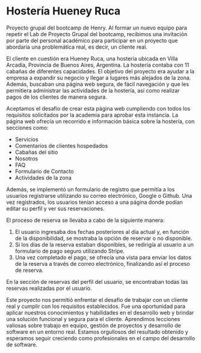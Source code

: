 # Hostería Hueney Ruca

Proyecto grupal del bootcamp de Henry. Al formar un nuevo equipo para repetir el Lab de Proyecto Grupal del bootcamp, recibimos una invitación por parte del personal académico para participar en un proyecto que abordaría una problemática real, es decir, un cliente real.

El cliente en cuestión era Hueney Ruca, una hostería ubicada en Villa Arcadía, Provincia de Buenos Aires, Argentina. La hostería contaba con 11 cabañas de diferentes capacidades. El objetivo del proyecto era ayudar a la empresa a expandir su negocio y llegar a lugares más alejados de la zona. Además, buscaban una página web segura, de fácil navegación y que les permitiera administrar las actividades de la hostería, así como realizar pagos de los clientes de manera segura.

Aceptamos el desafío de crear esta página web cumpliendo con todos los requisitos solicitados por la academia para aprobar esta instancia. La página web ofrecía un recorrido e información básica sobre la hostería, con secciones como:

- Servicios
- Comentarios de clientes hospedados
- Cabañas del sitio
- Nosotros
- FAQ
- Formulario de Contacto
- Actividades de la zona

Además, se implementó un formulario de registro que permitía a los usuarios registrarse utilizando su correo electrónico, Google o Github. Una vez registrados, los usuarios tenían acceso a una página donde podían editar su perfil y ver sus reservaciones.

El proceso de reserva se llevaba a cabo de la siguiente manera:

1. El usuario ingresaba dos fechas posteriores al día actual y, en función de la disponibilidad, se mostraba la opción de reservar o no disponible.
2. Si los días de la reserva estaban disponibles, se redirigía al usuario a un formulario de pago seguro utilizando Stripe.
3. Una vez completado el pago, se ofrecía una vista para enviar los datos de la reserva a través de correo electrónico, finalizando así el proceso de reserva.

En la sección de reservas del perfil del usuario, se encontraban todas las reservas realizadas por el usuario.

Este proyecto nos permitió enfrentar el desafío de trabajar con un cliente real y cumplir con los requisitos establecidos. Fue una oportunidad para aplicar nuestros conocimientos y habilidades en el desarrollo web y brindar una solución funcional y segura para el cliente. Aprendimos lecciones valiosas sobre trabajo en equipo, gestión de proyectos y desarrollo de software en un entorno real. Estamos orgullosos del resultado obtenido y esperamos seguir creciendo como profesionales en el campo del desarrollo de software.
